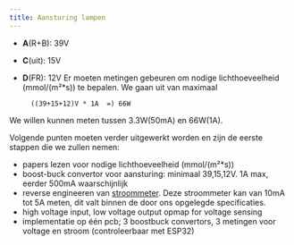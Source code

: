 ```yaml
---
title: Aansturing lampen
---
```


* **A**(R+B): 39V
* **C**(uit): 15V
* **D**(FR): 12V 
Er moeten metingen gebeuren om nodige lichthoeveelheid (mmol/(m²*s)) te bepalen. We gaan uit van maximaal 

        ((39+15+12)V * 1A  =) 66W

 We willen kunnen meten tussen 3.3W(50mA) en 66W(1A).
	
Volgende punten moeten verder uitgewerkt worden en zijn de eerste stappen die we zullen nemen:

* papers lezen voor nodige lichthoeveelheid (mmol/(m²*s))
* boost-buck convertor voor aansturing: minimaal 39,15,12V. 1A max, eerder 500mA waarschijnlijk
* reverse engineeren van [stroommeter](https://www.digikey.be/en/products/detail/sparkfun-electronics/SEN-14544/9452026). Deze stroommeter kan van 10mA tot 5A meten, dit valt binnen de door ons opgelegde specificaties.
* high voltage input, low voltage output opmap for voltage sensing
* implementatie op één pcb; 3 boostbuck convertors, 3 metingen voor voltage en stroom (controleerbaar met ESP32)


